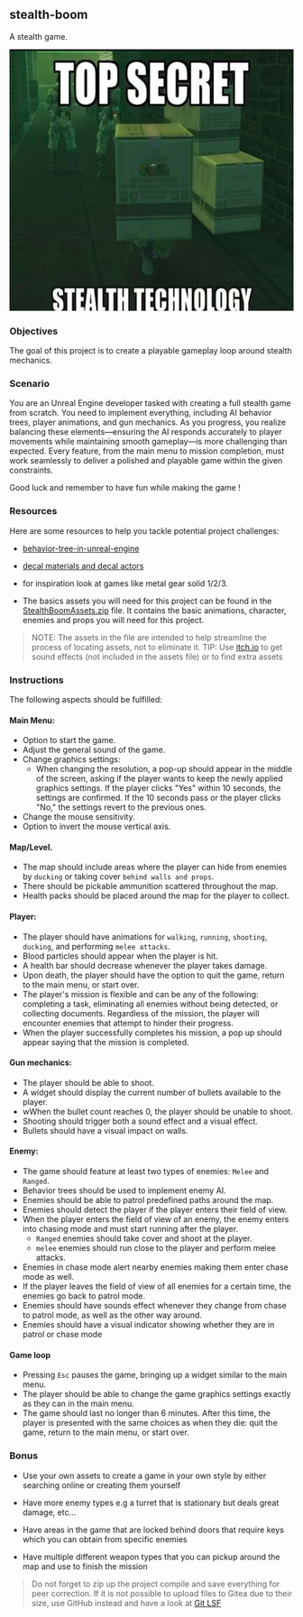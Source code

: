 ## stealth-boom

A stealth game.

<center>
<img src="./resources/mgsmeme.png?raw=true" style = "width: 700px !important; height: 464px !important;"/>
</center>

### Objectives

The goal of this project is to create a playable gameplay loop around stealth mechanics.

### Scenario

You are an Unreal Engine developer tasked with creating a full stealth game from scratch. You need to implement everything, including AI behavior trees, player animations, and gun mechanics. As you progress, you realize balancing these elements—ensuring the AI responds accurately to player movements while maintaining smooth gameplay—is more challenging than expected. Every feature, from the main menu to mission completion, must work seamlessly to deliver a polished and playable game within the given constraints.

Good luck and remember to have fun while making the game !

### Resources

Here are some resources to help you tackle potential project challenges:

- [behavior-tree-in-unreal-engine](https://dev.epicgames.com/documentation/en-us/unreal-engine/behavior-tree-in-unreal-engine---quick-start-guide)
- [decal materials and decal actors](https://dev.epicgames.com/documentation/en-us/unreal-engine/decal-materials-in-unreal-engine?application_version=5.4)
- for inspiration look at games like metal gear solid 1/2/3.

- The basics assets you will need for this project can be found in the [StealthBoomAssets.zip](https://assets.01-edu.org/gamedev/stealth-boom-assets.zip) file. It contains the basic animations, character, enemies and props you will need for this project.

> NOTE: The assets in the file are intended to help streamline the process of locating assets, not to eliminate it.
> TIP: Use [itch.io](https://www.itch.io) to get sound effects (not included in the assets file) or to find extra assets

### Instructions

The following aspects should be fulfilled:

#### Main Menu:

- Option to start the game.
- Adjust the general sound of the game.
- Change graphics settings:
  - When changing the resolution, a pop-up should appear in the middle of the screen, asking if the player wants to keep the newly applied graphics settings. If the player clicks "Yes" within 10 seconds, the settings are confirmed. If the 10 seconds pass or the player clicks "No," the settings revert to the previous ones.
- Change the mouse sensitivity.
- Option to invert the mouse vertical axis.

#### Map/Level.

- The map should include areas where the player can hide from enemies by `ducking` or taking cover `behind walls and props`.
- There should be pickable ammunition scattered throughout the map.
- Health packs should be placed around the map for the player to collect.

#### Player:

- The player should have animations for `walking`, `running`, `shooting`, `ducking`, and performing `melee attacks`.
- Blood particles should appear when the player is hit.
- A health bar should decrease whenever the player takes damage.
- Upon death, the player should have the option to quit the game, return to the main menu, or start over.
- The player's mission is flexible and can be any of the following: completing a task, eliminating all enemies without being detected, or collecting documents. Regardless of the mission, the player will encounter enemies that attempt to hinder their progress.
- When the player successfully completes his mission, a pop up should appear saying that the mission is completed.

#### Gun mechanics:

- The player should be able to shoot.
- A widget should display the current number of bullets available to the player.
- wWhen the bullet count reaches 0, the player should be unable to shoot.
- Shooting should trigger both a sound effect and a visual effect.
- Bullets should have a visual impact on walls.

#### Enemy:

- The game should feature at least two types of enemies: `Melee` and `Ranged`.
- Behavior trees should be used to implement enemy AI.
- Enemies should be able to patrol predefined paths around the map.
- Enemies should detect the player if the player enters their field of view.
- When the player enters the field of view of an enemy, the enemy enters into chasing mode and must start running after the player.
  - `Ranged` enemies should take cover and shoot at the player.
  - `melee` enemies should run close to the player and perform melee attacks.
- Enemies in chase mode alert nearby enemies making them enter chase mode as well.
- If the player leaves the field of view of all enemies for a certain time, the enemies go back to patrol mode.
- Enemies should have sounds effect whenever they change from chase to patrol mode, as well as the other way around.
- Enemies should have a visual indicator showing whether they are in patrol or chase mode

#### Game loop

- Pressing `Esc` pauses the game, bringing up a widget similar to the main menu.
- The player should be able to change the game graphics settings exactly as they can in the main menu.
- The game should last no longer than 6 minutes. After this time, the player is presented with the same choices as when they die: quit the game, return to the main menu, or start over.

### Bonus

- Use your own assets to create a game in your own style by either searching online or creating them yourself

- Have more enemy types e.g a turret that is stationary but deals great damage, etc...

- Have areas in the game that are locked behind doors that require keys which you can obtain from specific enemies

- Have multiple different weapon types that you can pickup around the map and use to finish the mission

> Do not forget to zip up the project compile and save everything for peer correction.
> If it is not possible to upload files to Gitea due to their size, use GitHub instead and have a look at [Git LSF](https://docs.github.com/en/repositories/working-with-files/managing-large-files/about-large-files-on-github)
